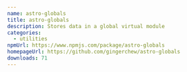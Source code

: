 ```yaml
---
name: astro-globals
title: astro-globals
description: Stores data in a global virtual module
categories:
  - utilities
npmUrl: https://www.npmjs.com/package/astro-globals
homepageUrl: https://github.com/gingerchew/astro-globals
downloads: 71
---
```


